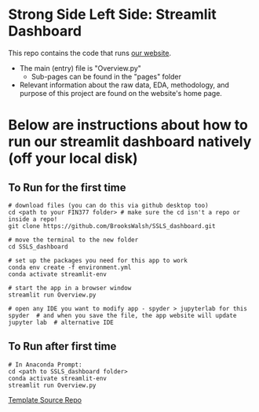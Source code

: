 # Strong Side Left Side: Streamlit Dashboard
This repo contains the code that runs [our website](https://ssls-airbnb-analysis.streamlit.app/).
- The main (entry) file is "Overview.py"
  - Sub-pages can be found in the "pages" folder
- Relevant information about the raw data, EDA, methodology, and purpose of this project are found on the website's home page.


# Below are instructions about how to run our streamlit dashboard natively (off your local disk)
## To Run for the first time
```
# download files (you can do this via github desktop too)
cd <path to your FIN377 folder> # make sure the cd isn't a repo or inside a repo!
git clone https://github.com/BrooksWalsh/SSLS_dashboard.git

# move the terminal to the new folder
cd SSLS_dashboard

# set up the packages you need for this app to work 
conda env create -f environment.yml
conda activate streamlit-env

# start the app in a browser window
streamlit run Overview.py

# open any IDE you want to modify app - spyder > jupyterlab for this
spyder  # and when you save the file, the app website will update
jupyter lab  # alternative IDE
```
## To Run after first time
```
# In Anaconda Prompt:
cd <path to SSLS_dashboard folder>
conda activate streamlit-env
streamlit run Overview.py
```

[Template Source Repo](https://github.com/donbowen/portfolio-frontier-streamlit-dashboard/)
